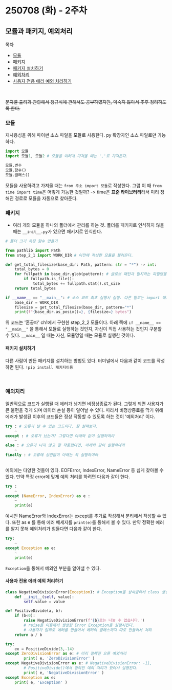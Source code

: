 # 250708 (화) - 2주차
## 모듈과 패키지, 예외처리

목차
- [모듈](#모듈)
- [패키지](#패키지)
- [패키지 설치하기](#패키지-설치하기)
- [예외처리](#예외처리)
- [사용자 전용 에러 예외 처리하기](#사용자-전용-에러-예외-처리하기)
<br/>

~~문자열 출려과 관련해서 정규식에 관해서도 공부하였지만, 익숙지 않아서 추후 정리하도록 한다.~~ 

### 모듈
재사용성을 위해 파이썬 소스 파일을 모듈로 사용한다. py 확장자인 소스 파일로만 가능하다.

```py
import 모듈
import 모듈1, 모듈2 # 모듈을 여러개 가져올 때는 ','로 가져온다.

모듈.변수
모듈.함수()
모듈.클래스()
```

모듈을 사용하려고 가져올 때는 ``from 주소 import 모듈``로 작성한다. 그럼 이 때 ``from time import time``은 어떻게 가능한 것일까? 
-> time은 **표준 라이브러리**라서 미리 정해진 경로로 모듈을 자동으로 찾아준다. 

### 패키지
- 여러 개의 모듈을 하나의 폴더에서 관리를 하는 것. 폴더를 패키지로 인식하지 않을 때는 ``__init__.py``가 있으면 패키지로 인식한다.

```py
# 폴더 크기 측정 함수 만들기

from pathlib import Path
from step_2_1 import WORK_DIR # 이전에 작성한 모듈을 불러온다.

def get_total_filesize(base_dir: Path, pattern: str = "*") -> int:
    total_bytes = 0
    for fullpath in base_dir.glob(pattern): # 글로브 패턴과 일치하는 파일명을 리스트로 반환. *는 모든 파일을 뜻한다.
        if fullpath.is_file():
            total_bytes += fullpath.stat().st_size
    return total_bytes

if __name__ == "__main__": # 소스 코드 최초 실행시 실행. 다른 말로는 import 해서 사용할 때는 실행이 되지 않는다.
    base_dir = WORK_DIR
    filesize = get_total_filesize(base_dir, pattern="*")
    print(f"{base_dir.as_posix()=}, {filesize=} bytes")

```
위 코드는 '혼공파' ch1에서 구현한 step_2_2 모듈이다. 아래 쪽에 ``if __name__ == "__main__"`` 을 통해서 모듈로 실행하는 것인지, 자신이 직접 사용하는 것인지 구분할 수 있다.
``__main__`` 일 때는 자신, 모듈명일 때는 모듈로 실행한 것이다.

#### 패키지 설치하기
다른 사람이 만든 패키지를 설치하는 방법도 있다. 터미널에서 다음과 같이 코드를 작성하면 된다.
``!pip install 패키지이름``

<br/>

### 예외처리

일반적으로 코드가 실행될 때 에러가 생기면 비정상종료가 된다. 그렇게 되면 사용자가 큰 불편을 겪게 되며 데이터 손실 등이 일어날 수 있다.
따라서 비정상종료를 막기 위해 에러가 발생된 이후의 코드들은 정상 작동할 수 있도록 하는 것이 '예외처리' 이다.

```py
try : # 오류가 날 수 있는 코드이다. 잘 살펴보자.
    ~
except : # 오류가 났는가? 그렇다면 아래와 같이 실행하여라
    ~
else : # 오류가 나지 않고 잘 작동했다면, 아래와 같이 실행하여라
    ~
finally : # 오류에 상관없이 아래는 꼭 실행하여라
    ~
```

예외에는 다양한 것들이 있다. EOFError, IndexError, NameError 등 쉽게 찾아볼 수 있다. 만약 특정 error에 맞게 예외 처리를 하려면 다음과 같이 한다.
```py
try :
    ~
except (NameError, IndexError) as e :
    ~
    print(e)
```

예시인 NameError와 IndexError는 except를 추가로 작성해서 분리해서 작성할 수 있다. 또한 as e 를 통해 에러 메세지를 ``print(e)``를 통해서 볼 수 있다.
만약 정확한 에러를 알지 못해 예외처리가 힘들다면 다음과 같이 한다.
```py
try:
    ~
except Exception as e:
    ~
    print(e)
```
``Exception``을 통해서 예외인 부분을 알아낼 수 있다.

#### 사용자 전용 에러 예외 처리하기
```py
class NegativeDivisionError(Exception): # Exception을 상속받아서 class 생성.
    def __init__(self, value):
        self.value = value

def PositiveDivide(a, b):
    if (b<0):
        raise NegativeDivisionError(f'{b}로는 나눌 수 없습니다.') 
        # raise를 이용해서 생성한 Error Exception을 실행시킨다.
        # 사용자가 임의로 에러를 만들어서 에러의 클래스까지 따로 만들어서 처리
    return a / b

try:
    ex = PositiveDivide(3,-14)
except ZeroDivisionError as e: # 미리 정해진 오류 예외처리
        print( e, 'ZeroDivisionError' )
except NegativeDivisionError as e: # NegativeDivisionError: -11, 
        # PositiveDivide()에서 정의된 예외 처리가 있어서 실행된다.
        print( e, 'NegativeDivisionError' )
except Exception as e:
    print( e, 'Exception' )
```